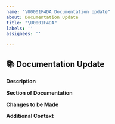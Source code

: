 ```yaml
---
name: "\U0001F4DA Documentation Update"
about: Documentation Update
title: "\U0001F4DA"
labels: ''
assignees: ''

---
```


## 📚 Documentation Update

**Description**  
<!-- A clear and concise description of what documentation should be updated. -->

**Section of Documentation**  
<!-- Specify which section(s) of the documentation needs updating. -->

**Changes to be Made**  
<!-- What changes need to be made? -->

**Additional Context**  
<!-- Add any other context or screenshots related to the update. -->
